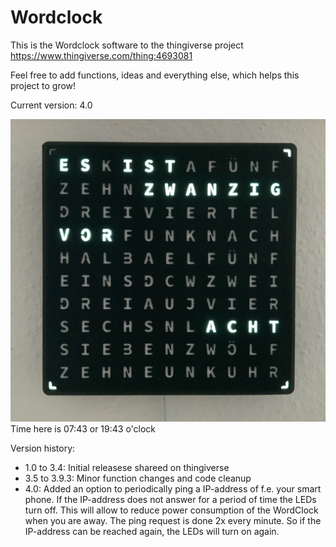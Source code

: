 # Wordclock

This is the Wordclock software to the thingiverse project https://www.thingiverse.com/thing:4693081 

Feel free to add functions, ideas and everything else, which helps this project to grow! 

Current version: 4.0

<img src="9CA8B21F-5ED3-4F7D-95CA-FCF97703D408.jpeg">
Time here is 07:43 or 19:43 o'clock

Version history:
- 1.0 to 3.4: 	Initial releasese shareed on thingiverse
- 3.5 to 3.9.3:	Minor function changes and code cleanup
- 4.0: 		Added an option to periodically ping a IP-address of f.e. your smart phone. 
		If the IP-address does not answer for a period of time the LEDs turn off. 
		This will allow to reduce power consumption of the WordClock when you are away.
		The ping request is done 2x every minute. So if the IP-address can be reached
		again, the LEDs will turn on again.
